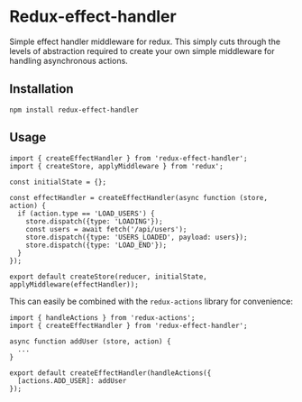 Redux-effect-handler
====================

Simple effect handler middleware for redux. This simply cuts through the levels
of abstraction required to create your own simple middleware for handling
asynchronous actions.

Installation
------------

```
npm install redux-effect-handler
```

Usage
-----

```
import { createEffectHandler } from 'redux-effect-handler';
import { createStore, applyMiddleware } from 'redux';

const initialState = {};

const effectHandler = createEffectHandler(async function (store, action) {
  if (action.type == 'LOAD_USERS') {
    store.dispatch({type: 'LOADING'});
    const users = await fetch('/api/users');
    store.dispatch({type: 'USERS_LOADED', payload: users});
    store.dispatch({type: 'LOAD_END'});
  }
});

export default createStore(reducer, initialState, applyMiddleware(effectHandler));

```

This can easily be combined with the `redux-actions` library for convenience:

```
import { handleActions } from 'redux-actions';
import { createEffectHandler } from 'redux-effect-handler';

async function addUser (store, action) {
  ...
}

export default createEffectHandler(handleActions({
  [actions.ADD_USER]: addUser
});
```